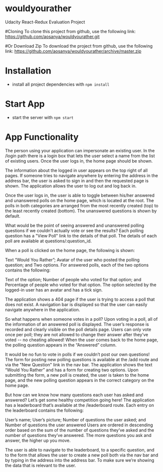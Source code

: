 # wouldyourather
Udacity React-Redux Evaluation Project

#Cloning
To clone this project from github, use the following link:
https://github.com/aosanya/wouldyourather.git

#Or Download Zip
To download the project from github, use the following link:
https://github.com/aosanya/wouldyourather/archive/master.zip

# Installation
* install all project dependencies with `npm install`

# Start App
* start the server with `npm start`

# App Functionality
The person using your application can impersonate an existing user. In the /login path there is a login box that lets the user select a name from the list of existing users. Once the user logs in, the home page should be shown.

The information about the logged in user appears on the top right of all pages. If someone tries to navigate anywhere by entering the address in the address bar, the user is asked to sign in and then the requested page is shown. The application allows the user to log out and log back in.

Once the user logs in, the user is able to toggle between his/her answered and unanswered polls on the home page, which is located at the root. The polls in both categories are arranged from the most recently created (top) to the least recently created (bottom). The unanswered questions is shown by default.

What would be the point of seeing answered and unanswered polling questions if we couldn’t actually vote or see the results? Each polling question has a "View Poll" link to the details of that poll. The details of each poll are available at questions/:question_id.

When a poll is clicked on the home page, the following is shown:

Text “Would You Rather”;
Avatar of the user who posted the polling question; and
Two options.
For answered polls, each of the two options contains the following:

Text of the option;
Number of people who voted for that option; and
Percentage of people who voted for that option.
The option selected by the logged-in user has an avatar and has a tick sign.

The application shows a 404 page if the user is trying to access a poll that does not exist. A navigation bar is displayed so that the user can easily navigate anywhere in the application.

So what happens when someone votes in a poll? Upon voting in a poll, all of the information of an answered poll is displayed. The user’s response is recorded and clearly visible on the poll details page. Users can only vote once per poll; they are not allowed to change their answer after they’ve voted -- no cheating allowed! When the user comes back to the home page, the polling question appears in the “Answered” column.

It would be no fun to vote in polls if we couldn’t post our own questions! The form for posting new polling questions is available at the /add route and via the "New Question" link in the nav bar. The application shows the text “Would You Rather” and has a form for creating two options. Upon submitting the form, a new poll is created, the user is taken to the home page, and the new polling question appears in the correct category on the home page.

But how can we know how many questions each user has asked and answered? Let’s get some healthy competition going here! The application has a leaderboard that’s available at the /leaderboard route. Each entry on the leaderboard contains the following:

User’s name;
User’s picture;
Number of questions the user asked; and
Number of questions the user answered
Users are ordered in descending order based on the sum of the number of questions they’ve asked and the number of questions they’ve answered. The more questions you ask and answer, the higher up you move.

The user is able to navigate to the leaderboard, to a specific question, and to the form that allows the user to create a new poll both via the nav bar and by typing in the address into the address bar. To make sure we’re showing the data that is relevant to the user.